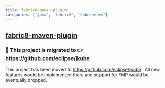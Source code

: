 ```yaml
---
title: fabric8-maven-plugin
categories: ['java', 'fabric8', 'kubernetes']
---
```

## [fabric8-maven-plugin](https://github.com/fabric8io/fabric8-maven-plugin)

### 📢 This project is migrated to 👉  https://github.com/eclipse/jkube


This project has been moved to https://github.com/eclipse/jkube . All new features would be implemented there and support for FMP would be eventually dropped.
